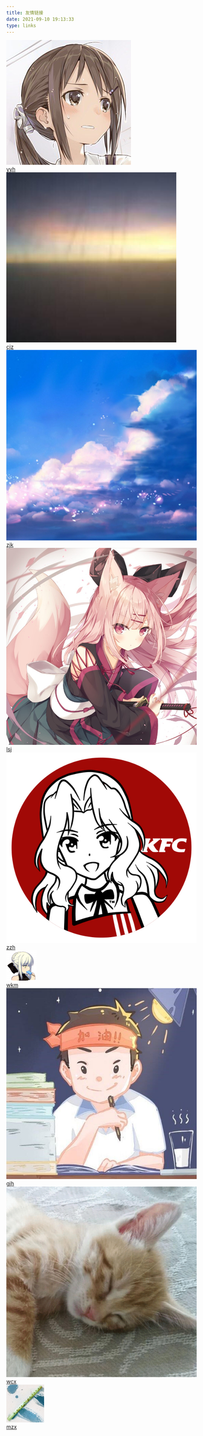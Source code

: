 ```yaml
---
title: 友情链接
date: 2021-09-10 19:13:33
type: links
---
```


<div class="firends-box">
<a href="https://yijan.co/" target="_blank">
<div class="firends-item">
<img src="yyh.png" />
<div class="right">
<div class="top">
    yyh
</div>
<div class="bottom">

</div>
</div>
</div>
</a>

<a href="https://www.cnblogs.com/Juanzhang/" target="_blank">
<div class="firends-item">
<img src="cjz.png" />
<div class="right">
<div class="top">
    cjz
</div>
<div class="bottom">
    
</div>
</div>
</div>
</a>

<a href="https://4182543731.github.io/" target="_blank">
<div class="firends-item">
<img src="zjk.png" />
<div class="right">
<div class="top">
    zjk
</div>
<div class="bottom">
    
</div>
</div>
</div>
</a>

<a href="https://0x131cc05.github.io/" target="_blank">
<div class="firends-item">
<img src="lsj.png" />
<div class="right">
<div class="top">
    lsj
</div>
<div class="bottom">
    
</div>
</div>
</div>
</a>

<a href="https://orzzh.icu/" target="_blank">
<div class="firends-item">
<img src="zzh.png" />
<div class="right">
<div class="top">
    zzh
</div>
<div class="bottom">
    
</div>
</div>
</div>
</a>

<a href="https://blog.blackwhitetony.com/links.html" target="_blank">
<div class="firends-item">
<img src="wkm.png" />
<div class="right">
<div class="top">
    wkm
</div>
<div class="bottom">
    
</div>
</div>
</div>
</a>

<a href="https://www.luogu.com.cn/blog/Talentkk/" target="_blank">
<div class="firends-item">
<img src="gjh.png" />
<div class="right">
<div class="top">
    gjh
</div>
<div class="bottom">
    
</div>
</div>
</div>
</a>

<a href="https://xxeray.gitlab.io/" target="_blank">
<div class="firends-item">
<img src="wcx.svg" />
<div class="right">
<div class="top">
    wcx
</div>
<div class="bottom">
    
</div>
</div>
</div>
</a>

<a href="https://huanyp.cn/" target="_blank">
<div class="firends-item">
<img src="mzx.png" />
<div class="right">
<div class="top">
    mzx
</div>
<div class="bottom">
    
</div>
</div>
</div>
</a>

</div>